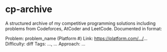 # cp-archive
A structured archive of my competitive programming solutions including problems from Codeforces, AtCoder and LeetCode. Documented in format:

  Problem: problem_name (Platform #)
  Link: https://platform.com/.../...
  Difficulty: diff
  Tags: ..., ...
  Approach: ...
